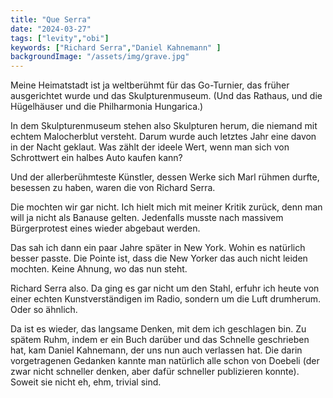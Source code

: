 ```yaml
---
title: "Que Serra"
date: "2024-03-27"
tags: ["levity","obi"]
keywords: ["Richard Serra","Daniel Kahnemann" ]
backgroundImage: "/assets/img/grave.jpg"
---
```

Meine Heimatstadt ist ja weltberühmt für das Go-Turnier, das früher ausgerichtet wurde und das Skulpturenmuseum. (Und das Rathaus, und die Hügelhäuser und die Philharmonia Hungarica.)

In dem Skulpturenmuseum stehen also Skulpturen herum, die niemand mit echtem Malocherblut versteht. Darum wurde auch letztes Jahr eine davon in der Nacht geklaut. Was zählt der ideele Wert, wenn man sich von Schrottwert ein halbes Auto kaufen kann?

Und der allerberühmteste Künstler, dessen Werke sich Marl rühmen durfte, besessen zu haben, waren die von Richard Serra.

Die mochten wir gar nicht. Ich hielt mich mit meiner Kritik zurück, denn man will ja nicht als Banause gelten. Jedenfalls musste nach massivem Bürgerprotest eines wieder abgebaut werden.

Das sah ich dann ein paar Jahre später in New York. Wohin es natürlich besser passte. Die Pointe ist, dass die New Yorker das auch nicht leiden mochten. Keine Ahnung, wo das nun steht.

Richard Serra also. Da ging es gar nicht um den Stahl, erfuhr ich heute von einer echten Kunstverständigen im Radio, sondern um die Luft drumherum. Oder so ähnlich.

Da ist es wieder, das langsame Denken, mit dem ich geschlagen bin. Zu spätem Ruhm, indem er ein Buch darüber und das Schnelle geschrieben hat, kam Daniel Kahnemann, der uns nun auch verlassen hat. Die darin vorgetragenen Gedanken kannte man natürlich alle schon von Doebeli (der zwar nicht schneller denken, aber dafür schneller publizieren konnte). Soweit sie nicht eh, ehm, trivial sind.